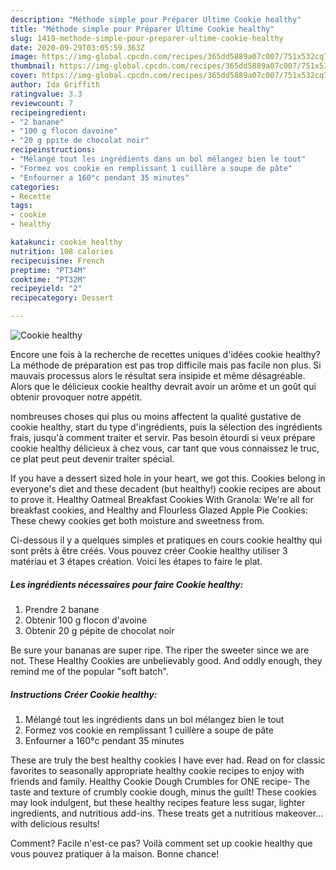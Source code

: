 ```yaml
---
description: "Méthode simple pour Préparer Ultime Cookie healthy"
title: "Méthode simple pour Préparer Ultime Cookie healthy"
slug: 1419-methode-simple-pour-preparer-ultime-cookie-healthy
date: 2020-09-29T03:05:59.363Z
image: https://img-global.cpcdn.com/recipes/365dd5889a07c007/751x532cq70/cookie-healthy-photo-principale-de-la-recette.jpg
thumbnail: https://img-global.cpcdn.com/recipes/365dd5889a07c007/751x532cq70/cookie-healthy-photo-principale-de-la-recette.jpg
cover: https://img-global.cpcdn.com/recipes/365dd5889a07c007/751x532cq70/cookie-healthy-photo-principale-de-la-recette.jpg
author: Ida Griffith
ratingvalue: 3.3
reviewcount: 7
recipeingredient:
- "2 banane"
- "100 g flocon davoine"
- "20 g ppite de chocolat noir"
recipeinstructions:
- "Mélangé tout les ingrédients dans un bol mélangez bien le tout"
- "Formez vos cookie en remplissant 1 cuillère a soupe de pâte"
- "Enfourner a 160°c pendant 35 minutes"
categories:
- Recette
tags:
- cookie
- healthy

katakunci: cookie healthy 
nutrition: 108 calories
recipecuisine: French
preptime: "PT34M"
cooktime: "PT32M"
recipeyield: "2"
recipecategory: Dessert

---
```



![Cookie healthy](https://img-global.cpcdn.com/recipes/365dd5889a07c007/751x532cq70/cookie-healthy-photo-principale-de-la-recette.jpg)

Encore une fois à la recherche de recettes uniques d'idées cookie healthy? La méthode de préparation est pas trop difficile mais pas facile non plus. Si mauvais processus alors le résultat sera insipide et même désagréable. Alors que le délicieux cookie healthy devrait avoir un arôme et un goût qui obtenir provoquer notre appétit.

nombreuses choses qui plus ou moins affectent la qualité gustative de cookie healthy, start du type d'ingrédients, puis la sélection des ingrédients frais, jusqu'à comment traiter et servir. Pas besoin étourdi si veux prépare cookie healthy délicieux à chez vous, car tant que vous connaissez le truc, ce plat peut peut devenir traiter spécial.

If you have a dessert sized hole in your heart, we got this. Cookies belong in everyone&#39;s diet and these decadent (but healthy!) cookie recipes are about to prove it. Healthy Oatmeal Breakfast Cookies With Granola: We&#39;re all for breakfast cookies, and Healthy and Flourless Glazed Apple Pie Cookies: These chewy cookies get both moisture and sweetness from.


Ci-dessous il y a quelques simples et pratiques en cours cookie healthy qui sont prêts à être créés. Vous pouvez créer Cookie healthy utiliser 3 matériau et 3 étapes création. Voici les étapes to faire le plat.

<!--inarticleads1-->

##### Les ingrédients nécessaires pour faire Cookie healthy:

1. Prendre 2 banane
1. Obtenir 100 g flocon d&#39;avoine
1. Obtenir 20 g pépite de chocolat noir


Be sure your bananas are super ripe. The riper the sweeter since we are not. These Healthy Cookies are unbelievably good. And oddly enough, they remind me of the popular &#34;soft batch&#34;. 

<!--inarticleads2-->

##### Instructions Créer Cookie healthy:

1. Mélangé tout les ingrédients dans un bol mélangez bien le tout
1. Formez vos cookie en remplissant 1 cuillère a soupe de pâte
1. Enfourner a 160°c pendant 35 minutes


These are truly the best healthy cookies I have ever had. Read on for classic favorites to seasonally appropriate healthy cookie recipes to enjoy with friends and family. Healthy Cookie Dough Crumbles for ONE recipe- The taste and texture of crumbly cookie dough, minus the guilt! These cookies may look indulgent, but these healthy recipes feature less sugar, lighter ingredients, and nutritious add-ins. These treats get a nutritious makeover… with delicious results! 


Comment? Facile n'est-ce pas? Voilà comment set up cookie healthy que vous pouvez pratiquer à la maison. Bonne chance!
